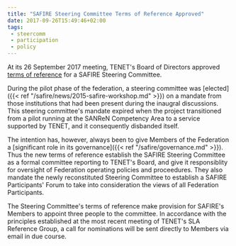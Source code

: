 ```yaml
---
title: "SAFIRE Steering Committee Terms of Reference Approved"
date: 2017-09-26T15:49:46+02:00
tags:
 - steercomm
 - participation
 - policy
---
```


At its 26 September 2017 meeting, TENET's Board of Directors approved [terms of reference](/safire/policy/steercomm/) for a SAFIRE Steering Committee.
<!--more-->

During the pilot phase of the federation, a steering committee was [elected]({{< ref "/safire/news/2015-safire-workshop.md" >}}) on a mandate from those institutions that had been present during the inaugral discussions.  This steering committee's mandate expired when the project transitioned from a pilot running at the SANReN Competency Area to a service supported by TENET, and it consequently disbanded itself.

The intention has, however, always been to give Members of the Federation a [significant role in its governance]({{< ref "/safire/governance.md" >}}). Thus the new terms of reference establish the SAFIRE Steering Committee as a formal committee reporting to TENET's Board, and give it responsiblity for oversight of Federation operating policies and proceedures. They also mandate the newly reconstituted Steering Committee to establish a SAFIRE Participants' Forum to take into consideration the views of all Federation Participants.

The Steering Committee's terms of reference make provision for SAFIRE's Members to appoint three people to the committee. In accordance with the principles established at the most recent meeting of TENET's SLA Reference Group, a call for nominations will be sent directly to Members via email in due course.

